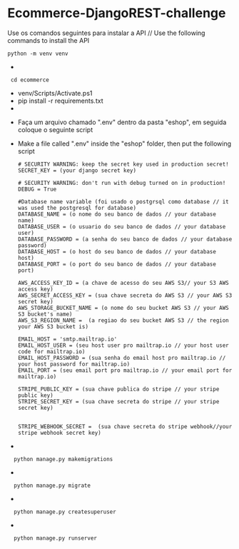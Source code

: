 ﻿# Ecommerce-DjangoREST-challenge

Use os comandos seguintes para instalar a API // Use the following commands to install the API
 
    python -m venv venv
-
    
    
     cd ecommerce
- venv/Scripts/Activate.ps1
- pip install -r requirements.txt
-
* Faça um arquivo chamado ".env" dentro da pasta "eshop", em seguida coloque o seguinte script
* Make a file called ".env" inside the "eshop" folder, then put the following script

      # SECURITY WARNING: keep the secret key used in production secret!
      SECRET_KEY = (your django secret key)
      
      # SECURITY WARNING: don't run with debug turned on in production!
      DEBUG = True
      
      #Database name variable (foi usado o postgrsql como database // it was used the postgresql for database)
      DATABASE_NAME = (o nome do seu banco de dados // your database name)
      DATABASE_USER = (o usuario do seu banco de dados // your database user)
      DATABASE_PASSWORD = (a senha do seu banco de dados // your database password)
      DATABASE_HOST = (o host do seu banco de dados // your database host)
      DATABASE_PORT = (o port do seu banco de dados // your database port)
      
      AWS_ACCESS_KEY_ID = (a chave de acesso do seu AWS S3// your S3 AWS access key)
      AWS_SECRET_ACCESS_KEY = (sua chave secreta do AWS S3 // your AWS S3 secret key)
      AWS_STORAGE_BUCKET_NAME = (o nome do seu bucket AWS S3 // your AWS S3 bucket's name)
      AWS_S3_REGION_NAME =  (a regiao do seu bucket AWS S3 // the region your AWS S3 bucket is)
      
      EMAIL_HOST = 'smtp.mailtrap.io'
      EMAIL_HOST_USER = (seu host user pro mailtrap.io // your host user code for mailtrap.io)
      EMAIL_HOST_PASSWORD = (sua senha do email host pro mailtrap.io // your host password for mailtrap.io)
      EMAIL_PORT = (seu email port pro mailtrap.io // your email port for mailtrap.io)
      
      STRIPE_PUBLIC_KEY = (sua chave publica do stripe // your stripe public key)
      STRIPE_SECRET_KEY = (sua chave secreta do stripe // your stripe secret key)
      
      
      STRIPE_WEBHOOK_SECRET =  (sua chave secreta do stripe webhook//your stripe webhook secret key)
-

      python manage.py makemigrations
-
 
      python manage.py migrate
-

      python manage.py createsuperuser
-
  
      python manage.py runserver
  
